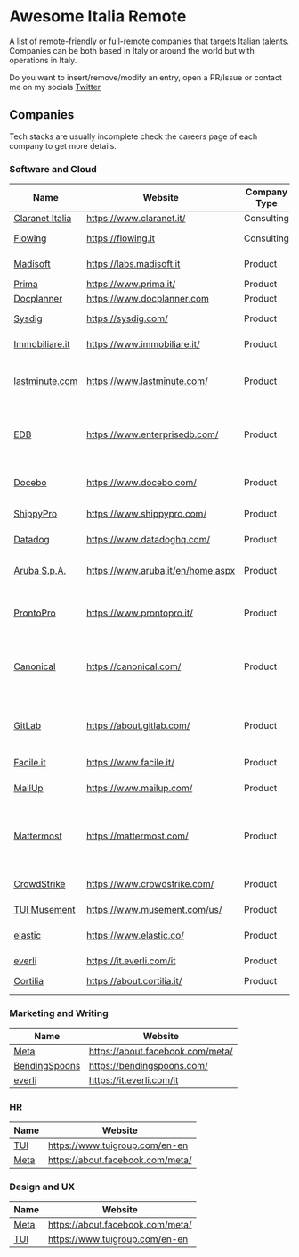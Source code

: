 # Awesome Italia Remote

A list of remote-friendly or full-remote companies that targets Italian talents.  
Companies can be both based in Italy or around the world but with operations in Italy.

Do you want to insert/remove/modify an entry, open a PR/Issue or contact me on my socials [Twitter](https://twitter.com/alessmarinoac)

## Companies

Tech stacks are usually incomplete check the careers page of each company to get more details.

### Software and Cloud

Name | Website | Company Type | Stack
------------ | ------- | -------| -------
[Claranet Italia](https://claranetitalia.recruitee.com/l/it) | https://www.claranet.it/ | Consulting | AWS
[Flowing](https://www.flowing.it/job-opportunity/) | https://flowing.it | Consulting | AWS - PHP - JS
[Madisoft](https://labs.madisoft.it/) | https://labs.madisoft.it | Product | AWS - PHP - React
[Prima](https://it.prima.jobs/?lang=it-it) | https://www.prima.it/ | Product | AWS
[Docplanner](https://www.docplanner.com/career) | https://www.docplanner.com | Product | AWS - PHP
[Sysdig](https://sysdig.com/jobs/) | https://sysdig.com/ | Product | Go - K8S - AWS - GCP
[Immobiliare.it](https://www.immobiliare.it/info/lavora-con-noi/) | https://www.immobiliare.it/ | Product | PHP - Openstack
[lastminute.com](https://careers.lastminute.com/) | https://www.lastminute.com/ | Product | AWS - Kubernetes - Go - Python
[EDB](https://www.enterprisedb.com/careers) | https://www.enterprisedb.com/ | Product | Azure - C - Kubernetes - PostgreSQL
[Docebo](https://www.docebo.com/company/careers/) | https://www.docebo.com/ | Product | AWS - Terraform - JS - PHP
[ShippyPro](https://www.shippypro.com/en/work-with-us/) | https://www.shippypro.com/ | Product | PHP - Terraform
[Datadog](https://www.datadoghq.com/careers/) | https://www.datadoghq.com/ | Product | Go - Kubernetes
[Aruba S.p.A.](https://www.aruba.it/en/home.aspx) | https://www.aruba.it/en/home.aspx | Product | OpenShift - Serverless - Istio
[ProntoPro](https://jobs.jobvite.com/prontopro/jobs) | https://www.prontopro.it/ | Product | PHP - Go - AWS - Terraform - Kubernetes
[Canonical](https://canonical.com/careers) | https://canonical.com/ | Product | Python - Go - OpenStack - Kubernetes
[GitLab](https://about.gitlab.com/jobs/) | https://about.gitlab.com/ | Product | Go - Kubernetes - Python - Ruby on Rails
[Facile.it](https://inrecruiting.intervieweb.it/facileit/it/career#vacancies) | https://www.facile.it/ | Product | PHP
[MailUp](https://www.growens.io/en/work-with-us/) | https://www.mailup.com/ | Product | Linux - Go - AWS - IaC - JS
[Mattermost](https://mattermost.com/careers/) | https://mattermost.com/ | Product | Go - Terraform - AWS - Kubernetes - CircleCI
[CrowdStrike](https://www.crowdstrike.com/careers/) | https://www.crowdstrike.com/ | Product | Go - AWS - IoT - Security
[TUI Musement](https://careers.tuigroup.com/jobs/) | https://www.musement.com/us/ | Product | AWS - PHP
[elastic](https://www.elastic.co/about/careers/) | https://www.elastic.co/ | Product | Go - Cloud - Scala - OpenStack
[everli](https://it.everli.com/it/lavora-con-noi) | https://it.everli.com/it | Product | PHP - JS
[Cortilia](https://about.cortilia.it/lavora-con-noi) | https://about.cortilia.it/ | Product | AWS - Java

### Marketing and Writing

Name | Website
------------ | -------
[Meta](https://www.metacareers.com/jobs?roles[0]=full-time&offices[0]=Remote%2C%20Italy) | https://about.facebook.com/meta/
[BendingSpoons](https://bendingspoons.com/careers.html) | https://bendingspoons.com/
[everli](https://it.everli.com/it/lavora-con-noi) | https://it.everli.com/it

### HR

Name | Website
------------ | -------
[TUI](https://careers.tuigroup.com/) | https://www.tuigroup.com/en-en
[Meta](https://www.metacareers.com/jobs?roles[0]=full-time&offices[0]=Remote%2C%20Italy) | https://about.facebook.com/meta/

### Design and UX

Name | Website
------------ | -------
[Meta](https://www.metacareers.com/jobs?roles[0]=full-time&offices[0]=Remote%2C%20Italy) | https://about.facebook.com/meta/
[TUI](https://careers.tuigroup.com/) | https://www.tuigroup.com/en-en
